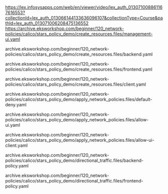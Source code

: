 https://lex.infosysapps.com/web/en/viewer/video/lex_auth_013071008861167616553?collectionId=lex_auth_013066144133636096107&collectionType=Course&pathId=lex_auth_013071006208475136552
https://archive.eksworkshop.com/beginner/120_network-policies/calico/stars_policy_demo/create_resources.files/management-ui.yaml
 
archive.eksworkshop.com/beginner/120_network-policies/calico/stars_policy_demo/create_resources.files/backend.yaml
 
archive.eksworkshop.com/beginner/120_network-policies/calico/stars_policy_demo/create_resources.files/frontend.yaml
 
archive.eksworkshop.com/beginner/120_network-policies/calico/stars_policy_demo/create_resources.files/client.yaml
 
archive.eksworkshop.com/beginner/120_network-policies/calico/stars_policy_demo/apply_network_policies.files/default-deny.yaml
 
archive.eksworkshop.com/beginner/120_network-policies/calico/stars_policy_demo/apply_network_policies.files/allow-ui.yaml
 
archive.eksworkshop.com/beginner/120_network-policies/calico/stars_policy_demo/apply_network_policies.files/allow-ui-client.yaml
 
archive.eksworkshop.com/beginner/120_network-policies/calico/stars_policy_demo/directional_traffic.files/backend-policy.yaml
 
archive.eksworkshop.com/beginner/120_network-policies/calico/stars_policy_demo/directional_traffic.files/frontend-policy.yaml
